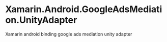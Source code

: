 # Xamarin.Android.GoogleAdsMediation.UnityAdapter
Xamarin android binding google ads mediation unity adapter

